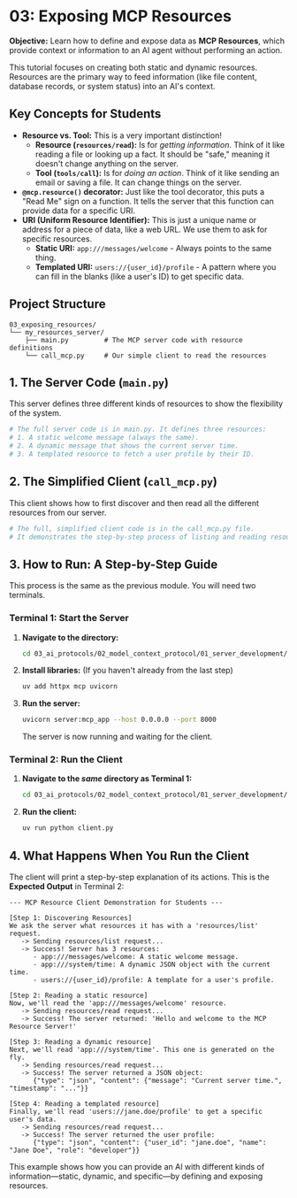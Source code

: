 # 03: Exposing MCP Resources

**Objective:** Learn how to define and expose data as **MCP Resources**, which provide context or information to an AI agent without performing an action.

This tutorial focuses on creating both static and dynamic resources. Resources are the primary way to feed information (like file content, database records, or system status) into an AI's context.

## Key Concepts for Students

- **Resource vs. Tool:** This is a very important distinction!
    - **Resource (`resources/read`):** Is for *getting information*. Think of it like reading a file or looking up a fact. It should be "safe," meaning it doesn't change anything on the server.
    - **Tool (`tools/call`):** Is for *doing an action*. Think of it like sending an email or saving a file. It can change things on the server.
- **`@mcp.resource()` decorator:** Just like the tool decorator, this puts a "Read Me" sign on a function. It tells the server that this function can provide data for a specific URI.
- **URI (Uniform Resource Identifier):** This is just a unique name or address for a piece of data, like a web URL. We use them to ask for specific resources.
    - **Static URI:** `app:///messages/welcome` - Always points to the same thing.
    - **Templated URI:** `users://{user_id}/profile` - A pattern where you can fill in the blanks (like a user's ID) to get specific data.

## Project Structure

```
03_exposing_resources/
└── my_resources_server/
    ├── main.py         # The MCP server code with resource definitions
    └── call_mcp.py     # Our simple client to read the resources
```

## 1. The Server Code (`main.py`)

This server defines three different kinds of resources to show the flexibility of the system.

```python
# The full server code is in main.py. It defines three resources:
# 1. A static welcome message (always the same).
# 2. A dynamic message that shows the current server time.
# 3. A templated resource to fetch a user profile by their ID.
```

## 2. The Simplified Client (`call_mcp.py`)

This client shows how to first discover and then read all the different resources from our server.

```python
# The full, simplified client code is in the call_mcp.py file.
# It demonstrates the step-by-step process of listing and reading resources.
```

## 3. How to Run: A Step-by-Step Guide

This process is the same as the previous module. You will need two terminals.

### **Terminal 1: Start the Server**

1.  **Navigate to the directory:**
    ```bash
    cd 03_ai_protocols/02_model_context_protocol/01_server_development/03_exposing_resources/my_resources_server
    ```
2.  **Install libraries:** (If you haven't already from the last step)
    ```bash
    uv add httpx mcp uvicorn
    ```
3.  **Run the server:**
    ```bash
    uvicorn server:mcp_app --host 0.0.0.0 --port 8000
    ```
    The server is now running and waiting for the client.

### **Terminal 2: Run the Client**

1.  **Navigate to the *same* directory as Terminal 1:**
    ```bash
    cd 03_ai_protocols/02_model_context_protocol/01_server_development/03_exposing_resources/my_resources_server
    ```
2.  **Run the client:**
    ```bash
    uv run python client.py
    ```

## 4. What Happens When You Run the Client

The client will print a step-by-step explanation of its actions. This is the **Expected Output** in Terminal 2:

```
--- MCP Resource Client Demonstration for Students ---

[Step 1: Discovering Resources]
We ask the server what resources it has with a 'resources/list' request.
   -> Sending resources/list request...
   -> Success! Server has 3 resources:
      - app:///messages/welcome: A static welcome message.
      - app:///system/time: A dynamic JSON object with the current time.
      - users://{user_id}/profile: A template for a user's profile.

[Step 2: Reading a static resource]
Now, we'll read the 'app:///messages/welcome' resource.
   -> Sending resources/read request...
   -> Success! The server returned: 'Hello and welcome to the MCP Resource Server!'

[Step 3: Reading a dynamic resource]
Next, we'll read 'app:///system/time'. This one is generated on the fly.
   -> Sending resources/read request...
   -> Success! The server returned a JSON object:
      {"type": "json", "content": {"message": "Current server time.", "timestamp": "..."}}

[Step 4: Reading a templated resource]
Finally, we'll read 'users://jane.doe/profile' to get a specific user's data.
   -> Sending resources/read request...
   -> Success! The server returned the user profile:
      {"type": "json", "content": {"user_id": "jane.doe", "name": "Jane Doe", "role": "developer"}}
```

This example shows how you can provide an AI with different kinds of information—static, dynamic, and specific—by defining and exposing resources.
